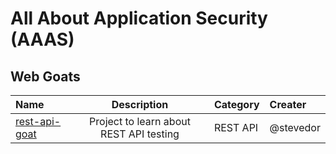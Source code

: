 # All About Application Security (AAAS)

## Web Goats
| Name | Description | Category | Creater |
| :--- | :---: | :--- | :--- |
| [rest-api-goat](https://github.com/optiv/rest-api-goat) | Project to learn about REST API testing | REST API | @stevedor | 

